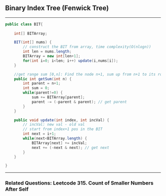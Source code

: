 ## Binary Index Tree (Fenwick Tree)
---

```java
public class BIT{
	
	int[] BITArray;

	BIT(int[] nums) {
		// construct the BIT from array, time complexity(O(nlogn))
		int len = nums.length;
		BITArray = new int[len+1];
		for(int i=0; i<len; i++) update(i,nums[i]);
	}

	//get range sum [0,n]: Find the node n+1, sum up from n+1 to its root.
	public int getSum(int n) {
		int parent = n+1;
		int sum = 0;
		while(parent!=0) {
			sum += BITArray[parent];
			parent -= (-parent & parent); // get parent
		}
	}

	public void update(int index, int incVal) {
		// incVal: new val - old val
		// start from index+1 pos in the BIT
		int next = i+1;
		while(next<BITArray.length) {
			BITArray[next] += incVal;
			next += (-next & next); // get next			
		}
	}

}
```

---
### Related Questions: Leetcode 315. Count of Smaller Numbers After Self